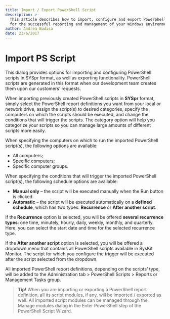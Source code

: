 ```yaml
---
title: Import / Export PowerShell Script
description: >-
  This article describes how to import, configure and export PowerShell scripts
  for the successful reporting and management of your Windows environments.
author: Andrea Budisa
date: 23/6/2017
---
```


# Import PS Script

This dialog provides options for importing and configuring PowerShell scripts in SYSpr format, as well as exporting functionality. PowerShell scripts are generated in this format when our development team creates them upon our customers’ requests.

When importing previously created PowerShell scripts in **SYSpr** format, simply select the PowerShell report definitions you want from your local or network drive, assign the script\(s\) to desired categories, specify the computers on which the scripts should be executed, and change the conditions that will trigger the scripts. The category option will help you categorize your scripts so you can manage large amounts of different scripts more easily.

When specifying the computers on which to run the imported PowerShell script\(s\), the following options are available:

* All computers;
* Specific computers;
* Specific computer groups.

When specifying the conditions that will trigger the imported PowerShell script\(s\), the following schedule options are available:

* **Manual only** – the script will be executed manually when the Run button is clicked.
* **Automatic** – the script will be executed automatically on a **defined schedule**, which has two types: **Recurrence** or **After another script**.

If the **Recurrence** option is selected, you will be offered **several recurrence types**: one time, minutely, hourly, daily, weekly, monthly, and quarterly. Here, you can select the start date and time for the selected recurrence type.

If the **After another script** option is selected, you will be offered a dropdown menu that contains all PowerShell scripts available in SysKit Monitor. The script for which you configure the trigger will be executed after the script selected from the dropdown.

All imported PowerShell report definitions, depending on the scripts’ type, will be added to the Administration tab &gt; PowerShell Scripts &gt; Reports or Management Tasks group.

> **Tip!** When you are importing or exporting a PowerShell report definition, all its script modules, if any, will be imported / exported as well. All imported script modules can be managed through the Manage modules dialog in the Enter PowerShell step of the PowerShell Script Wizard.

